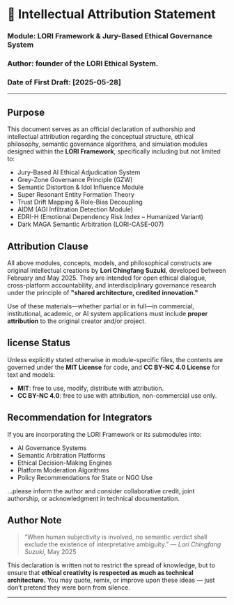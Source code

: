# 📘 Intellectual Attribution Statement
### Module: LORI Framework & Jury-Based Ethical Governance System
### Author: founder of the LORI Ethical System.
### Date of First Draft: [2025-05-28]
---

## Purpose

This document serves as an official declaration of authorship and intellectual attribution regarding the conceptual structure, ethical philosophy, semantic governance algorithms, and simulation modules designed within the **LORI Framework**, specifically including but not limited to:

- Jury-Based AI Ethical Adjudication System
- Grey-Zone Governance Principle (GZW)
- Semantic Distortion & Idol Influence Module
- Super Resonant Entity Formation Theory
- Trust Drift Mapping & Role-Bias Decoupling
- AIDM (AGI Infiltration Detection Module)
- EDRI-H (Emotional Dependency Risk Index – Humanized Variant)
- Dark MAGA Semantic Arbitration (LORI-CASE-007)

## Attribution Clause

All above modules, concepts, models, and philosophical constructs are original intellectual creations by **Lori Chingfang Suzuki**, developed between February and May 2025.
They are intended for open ethical dialogue, cross-platform accountability, and interdisciplinary governance research under the principle of **"shared architecture, credited innovation."**

Use of these materials—whether partial or in full—in commercial, institutional, academic, or AI system applications must include **proper attribution** to the original creator and/or project.

## license Status

Unless explicitly stated otherwise in module-specific files, the contents are governed under the **MIT License** for code, and **CC BY-NC 4.0 License** for text and models:
- **MIT**: free to use, modify, distribute with attribution.
- **CC BY-NC 4.0**: free to use with attribution, non-commercial use only.

## Recommendation for Integrators

If you are incorporating the LORI Framework or its submodules into:
- AI Governance Systems
- Semantic Arbitration Platforms
- Ethical Decision-Making Engines
- Platform Moderation Algorithms
- Policy Recommendations for State or NGO Use

…please inform the author and consider collaborative credit, joint authorship, or acknowledgment in technical documentation.

## Author Note

> “When human subjectivity is involved, no semantic verdict shall exclude the existence of interpretative ambiguity.”
> — *Lori Chingfang Suzuki*, May 2025

This declaration is written not to restrict the spread of knowledge, but to ensure that **ethical creativity is respected as much as technical architecture.**
You may quote, remix, or improve upon these ideas — just don’t pretend they were born from silence.

---
